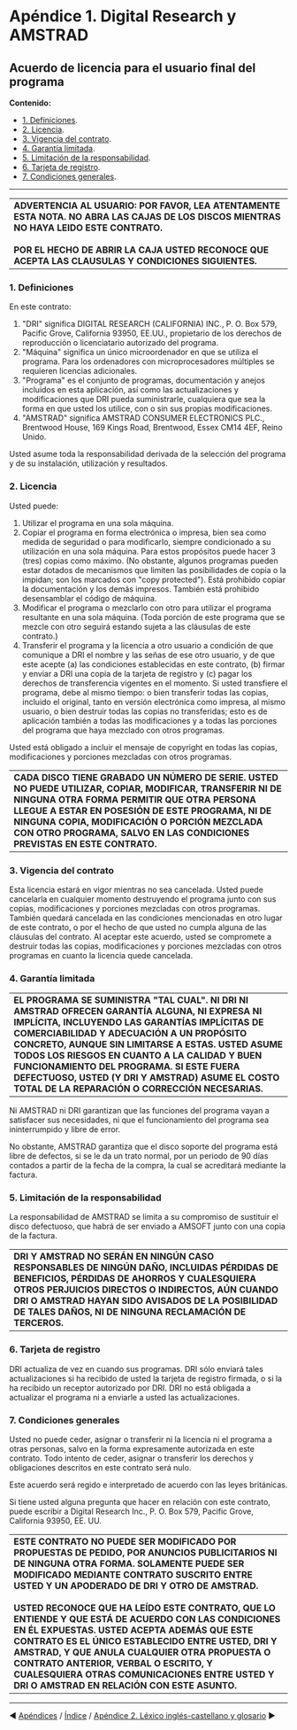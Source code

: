 # Apéndice 1. Digital Research y AMSTRAD

## Acuerdo de licencia para el usuario final del programa

**Contenido:**

* [1. Definiciones](#1-definiciones).
* [2. Licencia](#2-licencia).
* [3. Vigencia del contrato](#3-vigencia-del-contrato).
* [4. Garantía limitada](#4-garantía-limitada).
* [5. Limitación de la responsabilidad](#5-limitación-de-la-responsabilidad).
* [6. Tarjeta de registro](#6-tarjeta-de-registro).
* [7. Condiciones generales](#7-condiciones-generales).

***



<table>
<tr><td>
<b>ADVERTENCIA AL USUARIO: POR FAVOR, LEA ATENTAMENTE ESTA NOTA. NO ABRA LAS CAJAS DE LOS DISCOS MIENTRAS NO HAYA LEIDO ESTE CONTRATO.</b><br /><br />
<b>POR EL HECHO DE ABRIR LA CAJA USTED RECONOCE QUE ACEPTA LAS CLAUSULAS Y CONDICIONES SIGUIENTES.</b>
</td></tr>
</table>



### 1. Definiciones

En este contrato:

1. "DRI" significa DIGITAL RESEARCH (CALIFORNIA) INC., P. O. Box 579, Pacific Grove, California 93950, EE.UU., propietario de los derechos de reproducción o licenciatario autorizado del programa.
2. "Máquina" significa un único microordenador en que se utiliza el programa. Para los ordenadores con microprocesadores múltiples se requieren licencias adicionales.
3. "Programa" es el conjunto de programas, documentación y anejos incluidos en esta aplicación, así como las actualizaciones y modificaciones que DRI pueda suministrarle, cualquiera que sea la forma en que usted los utilice, con o sin sus propias modificaciones. 
4. "AMSTRAD" significa AMSTRAD CONSUMER ELECTRONICS PLC., Brentwood House, 169 Kings Road, Brentwood, Essex CM14 4EF, Reino Unido.

Usted asume toda la responsabilidad derivada de la selección del programa y de su instalación, utilización y resultados. 

### 2. Licencia
Usted puede:

1. Utilizar el programa en una sola máquina.
2. Copiar el programa en forma electrónica o impresa, bien sea como medida de seguridad o para modificarlo, siempre condicionado a su utilización en una sola máquina. Para estos propósitos puede hacer 3 (tres) copias como máximo. (No obstante, algunos programas pueden estar dotados de mecanismos que limiten las posibilidades de copia o la impidan; son los marcados con "copy protected"). Está prohibido copiar la documentación y los demás impresos. También está prohibido desensamblar el código de máquina.
3. Modificar el programa o mezclarlo con otro para utilizar el programa resultante en una sola máquina. (Toda porción de este programa que se mezcle con otro seguirá estando sujeta a las cláusulas de este contrato.)
4. Transferir el programa y la licencia a otro usuario a condición de que comunique a DRI el nombre y las señas de ese otro usuario, y de que este acepte (a) las condiciones establecidas en este contrato, (b) firmar y enviar a DRI una copia de la tarjeta de registro y (c) pagar los derechos de transferencia vigentes en el momento. Si usted transfiere el programa, debe al mismo tiempo: o bien transferir todas las copias, incluido el original, tanto en versión electrónica como impresa, al mismo usuario, o bien destruir todas las copias no transferidas; esto es de aplicación también a todas las modificaciones y a todas las porciones del programa que haya mezclado con otros programas.

Usted está obligado a incluir el mensaje de copyright en todas las copias, modificaciones y porciones mezcladas con otros programas.



<table>
<tr><td>
<b>CADA DISCO TIENE GRABADO UN NÚMERO DE SERIE. USTED NO PUEDE UTILIZAR, COPIAR, MODIFICAR, TRANSFERIR NI DE NINGUNA OTRA FORMA PERMITIR QUE OTRA PERSONA LLEGUE A ESTAR EN POSESIÓN DE ESTE PROGRAMA, NI DE NINGUNA COPIA, MODIFICACIÓN O PORCIÓN MEZCLADA CON OTRO PROGRAMA, SALVO EN LAS CONDICIONES PREVISTAS EN ESTE CONTRATO.</b>
</td></tr>
</table>



### 3. Vigencia del contrato
Esta licencia estará en vigor mientras no sea cancelada. Usted puede cancelarla en cualquier momento destruyendo el programa junto con sus copias, modificaciones y porciones mezcladas con otros programas. También quedará cancelada en las condiciones mencionadas en otro lugar de este contrato, o por el hecho de que usted no cumpla alguna de las cláusulas del contrato. Al aceptar este acuerdo, usted se compromete a destruir todas las copias, modificaciones y porciones mezcladas con otros programas en cuanto la licencia quede cancelada. 

### 4. Garantía limitada


<table>
<tr><td>
<b>EL PROGRAMA SE SUMINISTRA "TAL CUAL". NI DRI NI AMSTRAD OFRECEN GARANTÍA ALGUNA, NI EXPRESA NI IMPLÍCITA, INCLUYENDO LAS GARANTÍAS IMPLÍCITAS DE COMERCIABILIDAD Y ADECUACIÓN A UN PROPÓSITO CONCRETO, AUNQUE SIN LIMITARSE A ESTAS. USTED ASUME TODOS LOS RIESGOS EN CUANTO A LA CALIDAD Y BUEN FUNCIONAMIENTO DEL PROGRAMA. SI ESTE FUERA DEFECTUOSO, USTED (Y DRI Y AMSTRAD) ASUME EL COSTO TOTAL DE LA REPARACIÓN O CORRECCIÓN NECESARIAS.</b>
</td></tr>
</table>



Ni AMSTRAD ni DRI garantizan que las funciones del programa vayan a satisfacer sus necesidades, ni que el funcionamiento del programa sea ininterrumpido y libre de error.

No obstante, AMSTRAD garantiza que el disco soporte del programa está libre de defectos, si se le da un trato normal, por un periodo de 90 días contados a partir de la fecha de la compra, la cual se acreditará mediante la factura. 

### 5. Limitación de la responsabilidad
La responsabilidad de AMSTRAD se limita a su compromiso de sustituir el disco defectuoso, que habrá de ser enviado a AMSOFT junto con una copia de la factura.



<table>
<tr><td>
<b>DRI Y AMSTRAD NO SERÁN EN NINGÚN CASO RESPONSABLES DE NINGÚN DAÑO, INCLUIDAS PÉRDIDAS DE BENEFICIOS, PÉRDIDAS DE AHORROS Y CUALESQUIERA OTROS PERJUICIOS DIRECTOS O INDIRECTOS, AÚN CUANDO DRI O AMSTRAD HAYAN SIDO AVISADOS DE LA POSIBILIDAD DE TALES DAÑOS, NI DE NINGUNA RECLAMACIÓN DE TERCEROS.</b>
</td></tr>
</table>



### 6. Tarjeta de registro
DRI actualiza de vez en cuando sus programas. DRI sólo enviará tales actualizaciones si ha recibido de usted la tarjeta de registro firmada, o si la ha recibido un receptor autorizado por DRI. DRI no está obligada a actualizar el programa ni a enviarle a usted las actualizaciones. 

### 7. Condiciones generales
Usted no puede ceder, asignar o transferir ni la licencia ni el programa a otras personas, salvo en la forma expresamente autorizada en este contrato. Todo intento de ceder, asignar o transferir los derechos y obligaciones descritos en este contrato será nulo.

Este acuerdo será regido e interpretado de acuerdo con las leyes británicas.

Si tiene usted alguna pregunta que hacer en relación con este contrato, puede escribir a Digital Research Inc., P. O. Box 579, Pacific Grove, California 93950, EE. UU.



<table>
<tr><td>
<b>ESTE CONTRATO NO PUEDE SER MODIFICADO POR PROPUESTAS DE PEDIDO, POR ANUNCIOS PUBLICITARIOS NI DE NINGUNA OTRA FORMA. SOLAMENTE PUEDE SER MODIFICADO MEDIANTE CONTRATO SUSCRITO ENTRE USTED Y UN APODERADO DE DRI Y OTRO DE AMSTRAD.<br />
<br />
USTED RECONOCE QUE HA LEÍDO ESTE CONTRATO, QUE LO ENTIENDE Y QUE ESTÁ DE ACUERDO CON LAS CONDICIONES EN ÉL EXPUESTAS. USTED ACEPTA ADEMÁS QUE ESTE CONTRATO ES EL ÚNICO ESTABLECIDO ENTRE USTED, DRI Y AMSTRAD, Y QUE ANULA CUALQUIER OTRA PROPUESTA O CONTRATO ANTERIOR, VERBAL O ESCRITO, Y CUALESQUIERA OTRAS COMUNICACIONES ENTRE USTED Y DRI O AMSTRAD EN RELACIÓN CON ESTE ASUNTO.
</b>
</td></tr>
</table>



***

&#9664; [Apéndices](A00.-Apéndices.md)   /  [Índice](0.03.-Contenido.md)  /   [Apéndice 2. Léxico inglés-castellano y glosario](A02.-Léxico-inglés-castellano-y-glosario.md) &#9654;